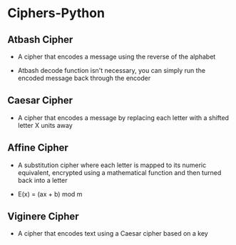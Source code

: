 # Ciphers-Python

## Atbash Cipher
* A cipher that encodes a message using the reverse of the alphabet

* Atbash decode function isn't necessary, you can simply run the encoded message back through the encoder

## Caesar Cipher
* A cipher that encodes a message by replacing each letter with a shifted letter X units away

## Affine Cipher
* A substitution cipher where each letter is mapped to its numeric equivalent, encrypted using a mathematical function and then turned back into a letter

* E(x) = (ax + b) mod m

## Viginere Cipher
* A cipher that encodes text using a Caesar cipher based on a key
